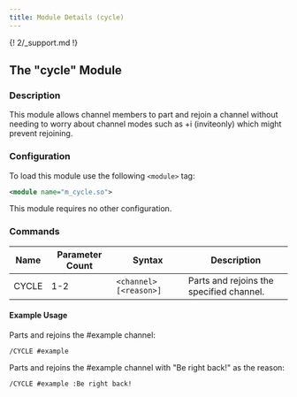 ```yaml
---
title: Module Details (cycle)
---
```


{! 2/_support.md !}

## The "cycle" Module

### Description

This module allows channel members to part and rejoin a channel without needing to worry about channel modes such as +i (inviteonly) which might prevent rejoining.

### Configuration

To load this module use the following `<module>` tag:

```xml
<module name="m_cycle.so">
```

This module requires no other configuration.

### Commands

Name  | Parameter Count | Syntax                 | Description
----- | --------------- | ---------------------- | -----------
CYCLE | 1-2             | `<channel> [<reason>]` | Parts and rejoins the specified channel.

#### Example Usage

Parts and rejoins the #example channel:

```plaintext
/CYCLE #example
```

Parts and rejoins the #example channel with "Be right back!" as the reason:

```plaintext
/CYCLE #example :Be right back!
```
